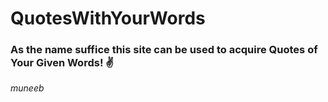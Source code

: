 # QuotesWithYourWords
<h3> As the name suffice this site can be used to acquire Quotes of Your Given Words! ✌ </h3>
<i>muneeb</i>
